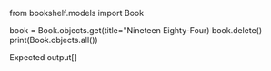 from bookshelf.models import Book

book = Book.objects.get(title="Nineteen Eighty-Four) book.delete() print(Book.objects.all())

Expected output[]